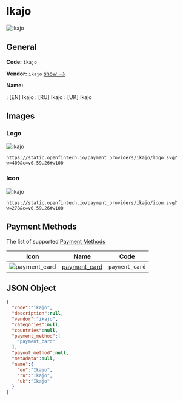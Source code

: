 
# Ikajo 
![ikajo](https://static.openfintech.io/payment_providers/ikajo/logo.svg?w=400&c=v0.59.26#w100)  

## General 
 
**Code:** `ikajo` 
 
**Vendor:** `ikajo` [show -->](/vendors/ikajo/) 
 
**Name:** 
 
:	[EN] Ikajo 
:	[RU] Ikajo 
:	[UK] Ikajo 
 

## Images 

### Logo 
 
![ikajo](https://static.openfintech.io/payment_providers/ikajo/logo.svg?w=400&c=v0.59.26#w100)  

```
https://static.openfintech.io/payment_providers/ikajo/logo.svg?w=400&c=v0.59.26#w100
```  

### Icon 
 
![ikajo](https://static.openfintech.io/payment_providers/ikajo/icon.svg?w=278&c=v0.59.26#w100)  

```
https://static.openfintech.io/payment_providers/ikajo/icon.svg?w=278&c=v0.59.26#w100
```  

## Payment Methods 
 
The list of supported [Payment Methods](/payment-methods/) 

|Icon|Name|Code| 
|:---:|:---:|:---:| 
|![payment_card](https://static.openfintech.io/payment_methods/payment_card/icon.svg?w=278&c=v0.59.26#w100) |[payment_card](/payment-methods/payment_card/)|`payment_card`| 
 

## JSON Object 

```json
{
  "code":"ikajo",
  "description":null,
  "vendor":"ikajo",
  "categories":null,
  "countries":null,
  "payment_method":[
    "payment_card"
  ],
  "payout_method":null,
  "metadata":null,
  "name":{
    "en":"Ikajo",
    "ru":"Ikajo",
    "uk":"Ikajo"
  }
}
```  
